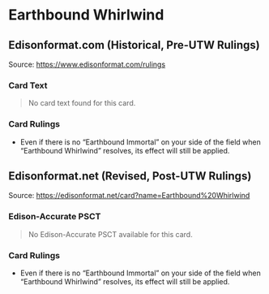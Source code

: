 # Earthbound Whirlwind

## Edisonformat.com (Historical, Pre-UTW Rulings)

Source: https://www.edisonformat.com/rulings

### Card Text

> No card text found for this card.

### Card Rulings

*   Even if there is no “Earthbound Immortal” on your side of the field when “Earthbound Whirlwind” resolves, its effect will still be applied.

## Edisonformat.net (Revised, Post-UTW Rulings)

Source: https://edisonformat.net/card?name=Earthbound%20Whirlwind

### Edison-Accurate PSCT

> No Edison-Accurate PSCT available for this card.

### Card Rulings

*   Even if there is no “Earthbound Immortal” on your side of the field when “Earthbound Whirlwind” resolves, its effect will still be applied.
            